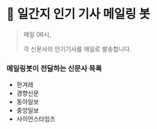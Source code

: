 # **📰 일간지 인기 기사 메일링 봇**

> 매일 06시,
> 
> 각 신문사의 인기기사를 메일로 발송합니다.

### 메일링봇이 전달하는 신문사 목록
- 한겨레
- 경향신문
- 동아일보
- 중앙일보
- 사이언스타임즈